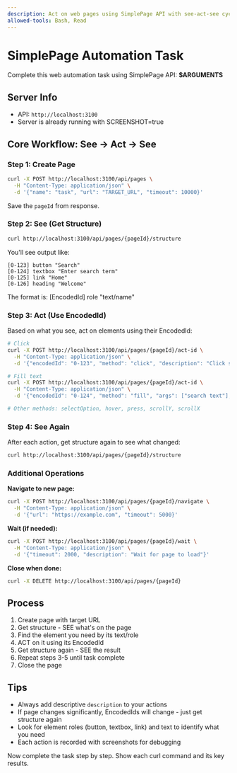 ```yaml
---
description: Act on web pages using SimplePage API with see-act-see cycle
allowed-tools: Bash, Read
---
```


# SimplePage Automation Task

Complete this web automation task using SimplePage API: **$ARGUMENTS**

## Server Info
- API: `http://localhost:3100`
- Server is already running with SCREENSHOT=true

## Core Workflow: See → Act → See

### Step 1: Create Page
```bash
curl -X POST http://localhost:3100/api/pages \
  -H "Content-Type: application/json" \
  -d '{"name": "task", "url": "TARGET_URL", "timeout": 10000}'
```
Save the `pageId` from response.

### Step 2: See (Get Structure)
```bash
curl http://localhost:3100/api/pages/{pageId}/structure
```

You'll see output like:
```
[0-123] button "Search"
[0-124] textbox "Enter search term" 
[0-125] link "Home"
[0-126] heading "Welcome"
```

The format is: [EncodedId] role "text/name"

### Step 3: Act (Use EncodedId)
Based on what you see, act on elements using their EncodedId:

```bash
# Click
curl -X POST http://localhost:3100/api/pages/{pageId}/act-id \
  -H "Content-Type: application/json" \
  -d '{"encodedId": "0-123", "method": "click", "description": "Click search button"}'

# Fill text
curl -X POST http://localhost:3100/api/pages/{pageId}/act-id \
  -H "Content-Type: application/json" \
  -d '{"encodedId": "0-124", "method": "fill", "args": ["search text"], "description": "Fill search box"}'

# Other methods: selectOption, hover, press, scrollY, scrollX
```

### Step 4: See Again
After each action, get structure again to see what changed:
```bash
curl http://localhost:3100/api/pages/{pageId}/structure
```

### Additional Operations

**Navigate to new page:**
```bash
curl -X POST http://localhost:3100/api/pages/{pageId}/navigate \
  -H "Content-Type: application/json" \
  -d '{"url": "https://example.com", "timeout": 5000}'
```

**Wait (if needed):**
```bash
curl -X POST http://localhost:3100/api/pages/{pageId}/wait \
  -H "Content-Type: application/json" \
  -d '{"timeout": 2000, "description": "Wait for page to load"}'
```

**Close when done:**
```bash
curl -X DELETE http://localhost:3100/api/pages/{pageId}
```

## Process

1. Create page with target URL
2. Get structure - SEE what's on the page
3. Find the element you need by its text/role
4. ACT on it using its EncodedId  
5. Get structure again - SEE the result
6. Repeat steps 3-5 until task complete
7. Close the page

## Tips
- Always add descriptive `description` to your actions
- If page changes significantly, EncodedIds will change - just get structure again
- Look for element roles (button, textbox, link) and text to identify what you need
- Each action is recorded with screenshots for debugging

Now complete the task step by step. Show each curl command and its key results.